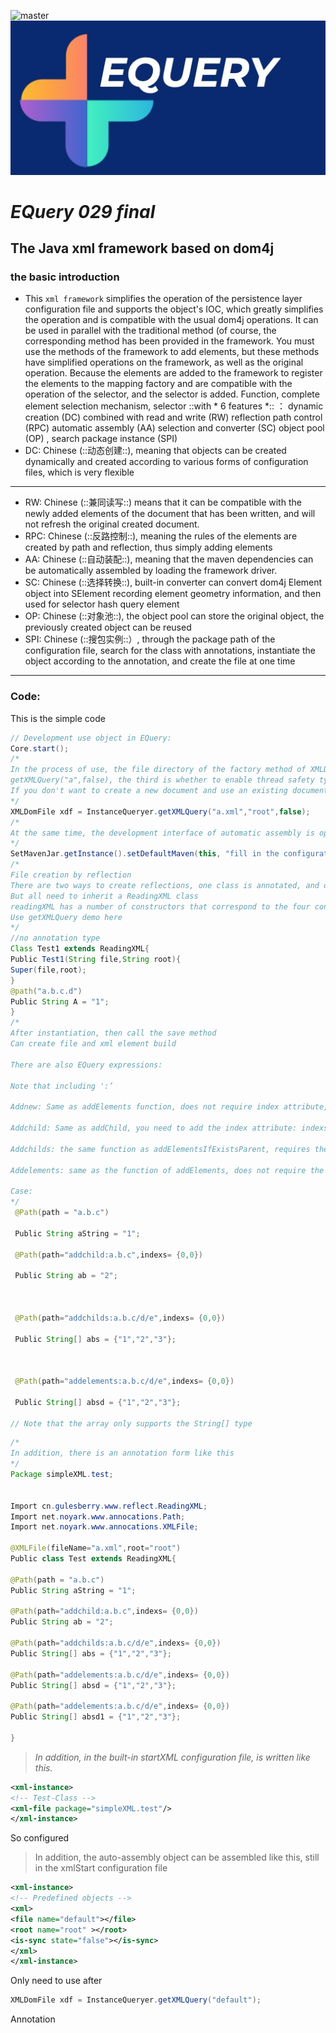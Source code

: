 ![master](https://travis-ci.org/MagicLu550/EQuery.svg?branch=master)
![avatar](logo.jpeg)
# *EQuery 029 final*
## The Java xml framework based on dom4j
### the basic introduction
* This `xml framework` simplifies the operation of the persistence layer configuration file and supports the object's IOC, which greatly simplifies the operation and is compatible with the usual dom4j operations. It can be used in parallel with the traditional method (of course, the corresponding method has been provided in the framework. You must use the methods of the framework to add elements, but these methods have simplified operations on the framework, as well as the original operation. Because the elements are added to the framework to register the elements to the mapping factory and are compatible with the operation of the selector, and the selector is added. Function, complete element selection mechanism, selector ::with *  6 features *:: ：
dynamic creation (DC) combined with read and write (RW) reflection path control (RPC) automatic assembly (AA) selection and converter (SC) object pool (OP) , search package instance (SPI)
* DC:
 Chinese (::动态创建::), meaning that objects can be created dynamically and created according to various forms of configuration files, which is very flexible
---

* RW:
 Chinese (::兼同读写::) means that it can be compatible with the newly added elements of the document that has been written, and will not refresh the original created document.
* RPC:
 Chinese (::反路控制::), meaning the rules of the elements are created by path and reflection, thus simply adding elements
* AA:
 Chinese (::自动装配::), meaning that the maven dependencies can be automatically assembled by loading the framework driver.
* SC:
Chinese (::选择转换::), built-in converter can convert dom4j Element object into SElement recording element geometry information, and then used for selector hash query element
* OP:
 Chinese (::对象池::), the object pool can store the original object, the previously created object can be reused
* SPI:
 Chinese (::搜包实例::）, through the package path of the configuration file, search for the class with annotations, instantiate the object according to the annotation, and create the file at one time
---



### Code:
This is the simple code 
```java
// Development use object in EQuery:
Core.start();
/*
In the process of use, the file directory of the factory method of XMLDomFile can omit the .xml. The second parameter is the root element. If the same object has been created directly, and the document is read again, the parameter can be omitted, namely:
getXMLQuery("a",false), the third is whether to enable thread safety type
If you don't want to create a new document and use an existing document, and you don't want to remove the original element, you can use the getDefaultXml method, then retain the original element, and you can get it. Later addition will only refresh the newly added element. Fill in the file attribute directly, of course, if there is a special path, you can add the input stream in the second parameter, the first parameter plus the path information as clear as possible, most of the special path is to read the resources folder, then the first path Can get the path with getClass
*/
XMLDomFile xdf = InstanceQueryer.getXMLQuery("a.xml","root",false);
/*
At the same time, the development interface of automatic assembly is opened. Its function is to use this method if your jar package is imported, and you can use this method and provide their xml configuration file. This method will automatically read and load into pom.xml.
*/
SetMavenJar.getInstance().setDefaultMaven(this, "fill in the configuration file name, format and System.Maven.xml");
/*
File creation by reflection
There are two ways to create reflections, one class is annotated, and one class is unannotated.
But all need to inherit a ReadingXML class
readingXML has a number of constructors that correspond to the four constructors listed above (getDefaultXML, getXMLQuery...)
Use getXMLQuery demo here
*/
//no annotation type
Class Test1 extends ReadingXML{
Public Test1(String file,String root){
Super(file,root);
}
@path("a.b.c.d")
Public String A = "1";
}
/*
After instantiation, then call the save method
Can create file and xml element build

There are also EQuery expressions:

Note that including ':’

Addnew: Same as addElements function, does not require index attribute, can be omitted

Addchild: Same as addChild, you need to add the index attribute: indexs={}

Addchilds: the same function as addElementsIfExistsParent, requires the indexs property

Addelements: same as the function of addElements, does not require the indexs attribute

Case:
*/
 @Path(path = "a.b.c")

 Public String aString = "1";

 @Path(path="addchild:a.b.c",indexs= {0,0})

 Public String ab = "2";

 

 @Path(path="addchilds:a.b.c/d/e",indexs= {0,0})

 Public String[] abs = {"1","2","3"};

 

 @Path(path="addelements:a.b.c/d/e",indexs= {0,0})

 Public String[] absd = {"1","2","3"};

// Note that the array only supports the String[] type
```

```java
/*
In addition, there is an annotation form like this
*/
Package simpleXML.test;


Import cn.gulesberry.www.reflect.ReadingXML;
Import net.noyark.www.annocations.Path;
Import net.noyark.www.annocations.XMLFile;

@XMLFile(fileName="a.xml",root="root")
Public class Test extends ReadingXML{

@Path(path = "a.b.c")
Public String aString = "1";

@Path(path="addchild:a.b.c",indexs= {0,0})
Public String ab = "2";

@Path(path="addchilds:a.b.c/d/e",indexs= {0,0})
Public String[] abs = {"1","2","3"};

@Path(path="addelements:a.b.c/d/e",indexs= {0,0})
Public String[] absd = {"1","2","3"};

@Path(path="addelements:a.b.c/d/e",indexs= {0,0})
Public String[] absd1 = {"1","2","3"};

}
```
> _In addition, in the built-in startXML configuration file,  is written like this._

```xml
<xml-instance>
<!-- Test-Class -->
<xml-file package="simpleXML.test"/>
</xml-instance>
```
So configured

> In addition, the auto-assembly object can be assembled like this, still in the xmlStart configuration file 
```xml
<xml-instance>
<!-- Predefined objects -->
<xml>
<file name="default"></file>
<root name="root" ></root>
<is-sync state="false"></is-sync>
</xml>
</xml-instance>
```
Only need to use after
```java
XMLDomFile xdf = InstanceQueryer.getXMLQuery("default");
```

Annotation 
